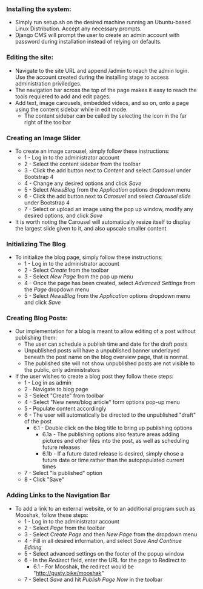 ### Installing the system:

* Simply run setup.sh on the desired machine running an Ubuntu-based Linux Distribution. Accept any necessary prompts.
* Django CMS will prompt the user to create an admin account with password during installation instead of relying on defaults.


### Editing the site:
* Navigate to the site URL and append /admin to reach the admin login. Use the account created during the installing stage to access administration priviledges. 
* The navigation bar across the top of the page makes it easy to reach the tools requiered to add and edit pages.
* Add text, image carousels, embedded videos, and so on, onto a page using the content sidebar while in edit mode.
  * The content sidebar can be called by selecting the icon in the far right of the toolbar

### Creating an Image Slider
* To create an image carousel, simply follow these instructions:
  * 1 - Log in to the administrator account
  * 2 - Select the content sidebar from the toolbar
  * 3 - Click the add button next to _Content_ and select _Carosuel_ under Bootstrap 4
  * 4 - Change any desired options and click _Save_
  * 5 - Select _NewsBlog_ from the _Application_ options dropdown menu
  * 6 - Click the add button next to _Carosuel_ and select _Carousel slide_ under Bootstrap 4
  * 7 - Select or upload an image using the pop up window, modify any desired options, and click _Save_
* It is worth noting the Carousel will automatically resize itself to display the largest slide given to it, and also upscale smaller content

### Initializing The Blog
* To initialize the blog page, simply follow these instructions:
  * 1 - Log in to the administrator account
  * 2 - Select _Create_ from the toolbar
  * 3 - Select _New Page_ from the pop up menu
  * 4 - Once the page has been created, select _Advanced Settings_ from the _Page_ dropdown menu
  * 5 - Select _NewsBlog_ from the _Application_ options dropdown menu and click _Save_

### Creating Blog Posts:
* Our implementation for a blog is meant to allow editing of a post without publishing them:
  * The user can schedule a publish time and date for the draft posts 
  * Unpublished posts will have a unpublished banner underlayed beneath the post name on the blog overview page, that is normal. 
  * The published site will not show unpublished posts are not visible to the public, only administrators
* If the user wishes to create a blog post they follow these steps:
  * 1 - Log in as admin
  * 2 - Navigate to blog page
  * 3 - Select "Create" from toolbar
  * 4 - Select "New news/blog article" form options pop-up menu
  * 5 - Populate content accordingly
  * 6 - The user will automatically be directed to the unpublished "draft" of the post
    * 6.1 - Double click on the blog title to bring up publishing options
      * 6.1a - The publishing options also feature areas adding pictures and other files into the post, as well as scheduling future releases
      * 6.1b - If a future dated release is desired, simply chose a future date or time rather than the autopopulated current times
  * 7 - Select "Is published" option
  * 8 - Click "Save"

### Adding Links to the Navigation Bar
* To add a link to an external website, or to an additional program such as Mooshak, follow these steps:
  * 1 - Log in to the administrator account
  * 2 - Select _Page_ from the toolbar
  * 3 - Select _Create Page_ and then _New Page_ from the dropdown menu
  * 4 - Fill in all desired information, and select _Save And Continue Editing_
  * 5 - Select advanced settings on the footer of the popup window
  * 6 - In the _Redirect_ field, enter the URL for the page to Redirect to
    * 6.1 - For Mooshak, the redirect would be "http://gusty.bike/mooshak"
  * 7 - Select _Save_ and hit _Publish Page Now_ in the toolbar
